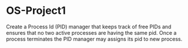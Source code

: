 # OS-Project1
 Create a Process Id (PID) manager that keeps track of free PIDs and ensures that no two active processes are having the same pid. Once a process terminates the PID manager may assigns its pid to new process.
